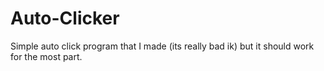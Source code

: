 # Auto-Clicker

Simple auto click program that I made (its really bad ik)
but it should work for the most part.
